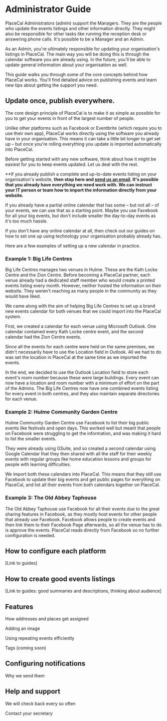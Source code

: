 # Administrator Guide

PlaceCal Administrators \(admin\) support the Managers. They are the people who update the events listings and other information directly. They might also be responsible for other tasks like running the reception desk or answering phone calls. It's possible to be a Manager and an Admin.

As an Admin, you're ultimately responsible for updating your organisation's listings in PlaceCal. The main way you will be doing this is through the calendar software you are already using. In the future, you'll be able to update general information about your organisation as well.

This guide walks you through some of the core concepts behind how PlaceCal works. You'll find  detailed advice on publishing events and learn new tips about getting the support you need.

## Update once, publish everywhere.

The core design principle of PlaceCal is to make it as simple as possible for you to get your events in front of the largest number of people.

Unlike other platforms such as Facebook or Eventbrite (which require you to use their own app), PlaceCal works directly using the software you already have in your organisation. This means it can take a little bit longer to get set up – but once you're rolling everything you update is imported automatically into PlaceCal.

Before getting started with any new software, think about how it might be easiest for you to keep events updated. Let us deal with the rest.

**If you already publish a complete and up-to-date events listing on your organisation's website, **then stop here and [send us an email](mailto:support@placecal.org). It's possible that you already have everything we need work with. We can instruct your IT person or team how to import the information directly from your website.**

If you already have a partial online calendar that has some – but not all – of your events, we can use that as a starting point. Maybe you use Facebook for all your big events, but don't include smaller the day-to-day events as it's too much hassle.

If you don't have any online calendar at all, then check out our guides on how to set one up using technology your organisation probably already has.

Here are a few examples of setting up a new calendar in practice.

### Example 1: Big Life Centres

Big Life Centres manages two venues in Hulme. These are the Kath Locke Centre and the Zion Centre. Before becoming a PlaceCal partner, each venue already had a dedicated staff member who would create a printed events listing every month. However, neither hosted the information on their website. They weren't reaching as many people in the community as they would have liked.

We came along with the aim of helping Big Life Centres to set up a brand new events calendar for both venues that we could import into the PlaceCal system.

First, we created a calendar for each venue using Microsoft Outlook. One calendar contained every Kath Locke centre event, and the second calendar had the Zion Centre events.

Since all the events for each centre were held on the same premises, we didn't necessarily have to use the Location field in Outlook. All we had to do was set the location in PlaceCal at the same time as we imported the events.

In the end, we decided to use the Outlook Location field to store each event's room number because these were large buildings. Every event can now have a location and room number with a minimum of effort on the part of the Admins. The Big Life Centres now have one combined events listing for every event in both centres, and they also maintain separate directories for each venue.

### Example 2: Hulme Community Garden Centre

Hulme Community Garden Centre use Facebook to list their big public events like festivals and open days. This worked well but meant that people on Facebook were struggling to get the information, and was making it hard to list the smaller events.

They were already using GSuite, and so created a second calendar using Google Calendar that they then shared with all the staff for their weekly events with regular groups like home education lessons and groups for people with learning difficulties.

We import both these calendars into PlaceCal. This means that they still use Facebook to update their big events and get public pages for everything on PlaceCal, and list all their events from both calendars together on PlaceCal.

### Example 3: The Old Abbey Taphouse

The Old Abbey Taphouse use Facebook for all their events due to the great sharing features in Facebook, as they mostly host events for other people that already use Facebook. Facebook allows people to create events and then link them to their Facebook Page afterwards, so all the venue has to do is approve the events. PlaceCal reads directly from Facebook so no further configuration is needed.

## How to configure each platform

\[Link to guides\]

## How to create good events listings

\[Link to guides: good summaries and descriptions, thinking about audience\]

## Features

How addresses and places get assigned

Adding an image

Using repeating events efficiently

Tags \(coming soon\)

## Configuring notifications

Why we send them

## Help and support

We will check back every so often

Contact your secretary
